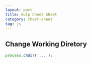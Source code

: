 ```yaml
---
layout: post
title: Gulp Cheet Sheet
category: cheet-sheet
tag: js
---
```


## Change Working Diretory

```js
process.chdir('...');
```
